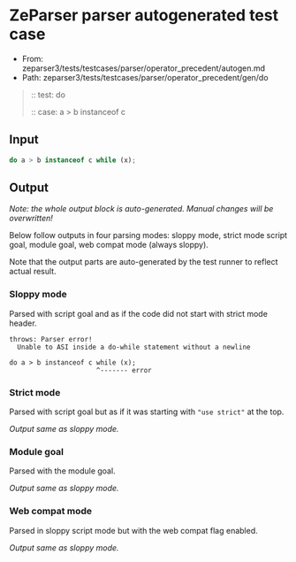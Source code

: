# ZeParser parser autogenerated test case

- From: zeparser3/tests/testcases/parser/operator_precedent/autogen.md
- Path: zeparser3/tests/testcases/parser/operator_precedent/gen/do

> :: test: do
>
> :: case: a > b instanceof c

## Input


`````js
do a > b instanceof c while (x);
`````

## Output

_Note: the whole output block is auto-generated. Manual changes will be overwritten!_

Below follow outputs in four parsing modes: sloppy mode, strict mode script goal, module goal, web compat mode (always sloppy).

Note that the output parts are auto-generated by the test runner to reflect actual result.

### Sloppy mode

Parsed with script goal and as if the code did not start with strict mode header.

`````
throws: Parser error!
  Unable to ASI inside a do-while statement without a newline

do a > b instanceof c while (x);
                      ^------- error
`````

### Strict mode

Parsed with script goal but as if it was starting with `"use strict"` at the top.

_Output same as sloppy mode._

### Module goal

Parsed with the module goal.

_Output same as sloppy mode._

### Web compat mode

Parsed in sloppy script mode but with the web compat flag enabled.

_Output same as sloppy mode._
